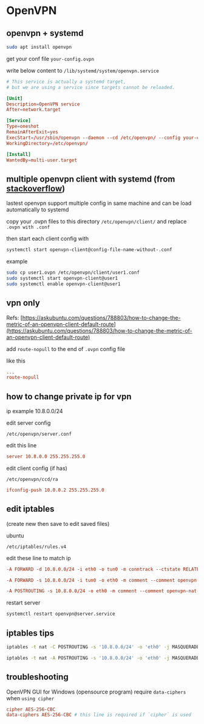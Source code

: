 # OpenVPN

## openvpn + systemd

```bash
sudo apt install openvpn
```

get your conf file `your-config.ovpn`

write below content to `/lib/systemd/system/openvpn.service`

```conf
# This service is actually a systemd target,
# but we are using a service since targets cannot be reloaded.

[Unit]
Description=OpenVPN service
After=network.target

[Service]
Type=oneshot
RemainAfterExit=yes
ExecStart=/usr/sbin/openvpn --daemon --cd /etc/openvpn/ --config your-config.ovpn
WorkingDirectory=/etc/openvpn/

[Install]
WantedBy=multi-user.target
```

## multiple openvpn client with systemd (from [stackoverflow](https://askubuntu.com/a/1086407))

lastest openvpn support multiple config in same machine and can be load automatically to systemd

copy your .ovpn files to this directory `/etc/openvpn/client/` and replace `.ovpn with .conf`

then start each client config with

```bash
systemctl start openvpn-client@config-file-name-without-.conf
```

example

```bash
sudo cp user1.ovpn /etc/openvpn/client/user1.conf
sudo systemctl start openvpn-client@user1
sudo systemctl enable openvpn-client@user1
```

## vpn only

Refs: [https://askubuntu.com/questions/788803/how-to-change-the-metric-of-an-openvpn-client-default-route](https://askubuntu.com/questions/788803/how-to-change-the-metric-of-an-openvpn-client-default-route)

add `route-nopull` to the end of `.ovpn` config file

like this

```ini
...
route-nopull
```

## how to change private ip for vpn

ip example 10.8.0.0/24

edit server config

`/etc/openvpn/server.conf`

edit this line

```conf
server 10.8.0.0 255.255.255.0
```

edit client config (if has)

`/etc/openvpn/ccd/ra`

```conf
ifconfig-push 10.0.0.2 255.255.255.0
```

## edit iptables

(create new then save to edit saved files)

ubuntu

`/etc/iptables/rules.v4`

edit these line to match ip

```conf
-A FORWARD -d 10.8.0.0/24 -i eth0 -o tun0 -m conntrack --ctstate RELATED,ESTABLISHED -m comment --comment openvpn-forward-rule -j ACCEPT
```

```conf
-A FORWARD -s 10.8.0.0/24 -i tun0 -o eth0 -m comment --comment openvpn-forward-rule -j ACCEPT
```

```conf
-A POSTROUTING -s 10.8.0.0/24 -o eth0 -m comment --comment openvpn-nat-rule -j MASQUERADE
```

restart server

```bash
systemctl restart openvpn@server.service
```

## iptables tips

```bash
iptables -t nat -C POSTROUTING -s '10.8.0.0/24' -o 'eth0' -j MASQUERADE 2> '/dev/null'
```

```bash
iptables -t nat -A POSTROUTING -s '10.8.0.0/24' -o 'eth0' -j MASQUERADE
```

## troubleshooting

OpenVPN GUI for Windows (opensource program) require `data-ciphers` when `using cipher`

```conf
cipher AES-256-CBC
data-ciphers AES-256-CBC # this line is required if `cipher` is used
```
